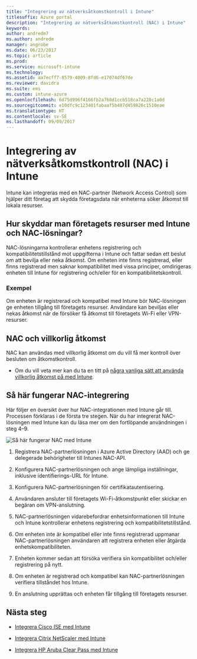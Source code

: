 ```yaml
---
title: "Integrering av nätverksåtkomstkontroll i Intune"
titlesuffix: Azure portal
description: "Integrering av nätverksåtkomstkontroll (NAC) i Intune"
keywords: 
author: andredm7
ms.author: andredm
manager: angrobe
ms.date: 06/23/2017
ms.topic: article
ms.prod: 
ms.service: microsoft-intune
ms.technology: 
ms.assetid: aa7ecff7-8579-4009-8fd6-e17074df67de
ms.reviewer: davidra
ms.suite: ems
ms.custom: intune-azure
ms.openlocfilehash: 6d75d996f4166fb2a760d1ccb518ca7a228c1a0d
ms.sourcegitcommit: e10dfc9c123401fabaaf5b487d459826c1510eae
ms.translationtype: HT
ms.contentlocale: sv-SE
ms.lasthandoff: 09/09/2017
---
```

# <a name="network-access-control-nac-integration-with-intune"></a>Integrering av nätverksåtkomstkontroll (NAC) i Intune

Intune kan integreras med en NAC-partner (Network Access Control) som hjälper ditt företag att skydda företagsdata när enheterna söker åtkomst till lokala resurser.

## <a name="how-do-intune-and-nac-solutions-help-protect-your-organization-resources"></a>Hur skyddar man företagets resurser med Intune och NAC-lösningar?

NAC-lösningarna kontrollerar enhetens registrering och kompatibilitetstillstånd mot uppgifterna i Intune och fattar sedan ett beslut om att bevilja eller neka åtkomst. Om enheten inte finns registrerad, eller finns registrerad men saknar kompatibilitet med vissa principer, omdirigeras enheten till Intune för registrering och/eller för en kompatibilitetskontroll.

### <a name="example"></a>Exempel

Om enheten är registrerad och kompatibel med Intune bör NAC-lösningen ge enheten tillgång till företagets resurser. Användare kan beviljas eller nekas åtkomst när de försöker få åtkomst till företagets Wi-Fi eller VPN-resurser.

## <a name="nac-and-conditional-access"></a>NAC och villkorlig åtkomst

NAC kan användas med villkorlig åtkomst om du vill få mer kontroll över besluten om åtkomstkontroll.

- Om du vill veta mer kan du ta en titt på [några vanliga sätt att använda villkorlig åtkomst på med Intune](conditional-access-intune-common-ways-use.md).

## <a name="how-the-nac-integration-works"></a>Så här fungerar NAC-integrering

Här följer en översikt över hur NAC-integrationen med Intune går till. Processen förklaras i de första tre stegen. När du har integrerat NAC-lösningen med Intune kan du läsa mer om den fortlöpande användningen i steg 4–9.

![Så här fungerar NAC med Intune](./media/ca-intune-common-ways-2.png)

1.  Registrera NAC-partnerlösningen i Azure Active Directory (AAD) och ge delegerade behörigheter till Intunes NAC-API.

2.  Konfigurera NAC-partnerlösningen och ange lämpliga inställningar, inklusive identifierings-URL för Intune.

3.  Konfigurera NAC-partnerlösningen för certifikatautentisering.

4.  Användaren ansluter till företagets Wi-Fi-åtkomstpunkt eller skickar en begäran om VPN-anslutning.

5.  NAC-partnerlösningen vidarebefordrar enhetsinformationen till Intune och Intune kontrollerar enhetens registrering och kompatibilitetstillstånd.

6.  Om enheten inte är kompatibel eller inte finns registrerad uppmanar NAC-partnerlösningen användaren att registrera enheten eller åtgärda enhetskompatibiliteten.

7.  Enheten kommer sedan att försöka verifiera sin kompatibilitet och/eller registrering på nytt.

8.  Om enheten är registrerad och kompatibel kan NAC-partnerlösningen verifiera tillståndet hos Intune.

9.  En anslutning upprättas och enheten får tillgång till företagets resurser.

## <a name="next-steps"></a>Nästa steg

-   [Integrera Cisco ISE med Intune](http://www.cisco.com/c/en/us/td/docs/security/ise/2-1/admin_guide/b_ise_admin_guide_21/b_ise_admin_guide_20_chapter_01000.html)

-   [Integrera Citrix NetScaler med Intune](http://docs.citrix.com/en-us/netscaler-gateway/12/microsoft-intune-integration/configuring-network-access-control-device-check-for-netscaler-gateway-virtual-server-for-single-factor-authentication-deployment.html)

-   [Integrera HP Aruba Clear Pass med Intune](https://support.arubanetworks.com/Documentation/tabid/77/DMXModule/512/Command/Core_Download/Default.aspx?EntryId=23757)
